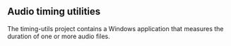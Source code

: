 ## Audio timing utilities

The timing-utils project contains a Windows application
that measures the duration of one or more audio files.


